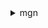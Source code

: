 <details>

<summary>
mgn
</summary>

- <details><summary>change-server-life-cycle-state</summary>

  * --life-cycle
  * --source-server-id
  * --cli-input-json
  * --cli-input-yaml
  * --generate-cli-skeleton


- <details><summary>create-replication-configuration-template</summary>

  * --associate-default-security-group
  * --no-associate-default-security-group
  * --bandwidth-throttling
  * --create-public-ip
  * --no-create-public-ip
  * --data-plane-routing
  * --default-large-staging-disk-type
  * --ebs-encryption
  * --ebs-encryption-key-arn
  * --replication-server-instance-type
  * --replication-servers-security-groups-ids
  * --staging-area-subnet-id
  * --staging-area-tags
  * --tags
  * --use-dedicated-replication-server
  * --no-use-dedicated-replication-server
  * --cli-input-json
  * --cli-input-yaml
  * --generate-cli-skeleton


- <details><summary>delete-job</summary>

  * --job-id
  * --cli-input-json
  * --cli-input-yaml
  * --generate-cli-skeleton


- <details><summary>delete-replication-configuration-template</summary>

  * --replication-configuration-template-id
  * --cli-input-json
  * --cli-input-yaml
  * --generate-cli-skeleton


- <details><summary>delete-source-server</summary>

  * --source-server-id
  * --cli-input-json
  * --cli-input-yaml
  * --generate-cli-skeleton


- <details><summary>describe-job-log-items</summary>

  * --job-id
  * --cli-input-json
  * --cli-input-yaml
  * --starting-token
  * --page-size
  * --max-items
  * --generate-cli-skeleton


- <details><summary>describe-jobs</summary>

  * --filters
  * --cli-input-json
  * --cli-input-yaml
  * --starting-token
  * --page-size
  * --max-items
  * --generate-cli-skeleton


- <details><summary>describe-replication-configuration-templates</summary>

  * --replication-configuration-template-ids
  * --cli-input-json
  * --cli-input-yaml
  * --starting-token
  * --page-size
  * --max-items
  * --generate-cli-skeleton


- <details><summary>describe-source-servers</summary>

  * --filters
  * --cli-input-json
  * --cli-input-yaml
  * --starting-token
  * --page-size
  * --max-items
  * --generate-cli-skeleton


- <details><summary>disconnect-from-service</summary>

  * --source-server-id
  * --cli-input-json
  * --cli-input-yaml
  * --generate-cli-skeleton


- <details><summary>finalize-cutover</summary>

  * --source-server-id
  * --cli-input-json
  * --cli-input-yaml
  * --generate-cli-skeleton


- <details><summary>get-launch-configuration</summary>

  * --source-server-id
  * --cli-input-json
  * --cli-input-yaml
  * --generate-cli-skeleton


- <details><summary>get-replication-configuration</summary>

  * --source-server-id
  * --cli-input-json
  * --cli-input-yaml
  * --generate-cli-skeleton


- <details><summary>help</summary>

  * 


- <details><summary>initialize-service</summary>

  * --cli-input-json
  * --cli-input-yaml
  * --generate-cli-skeleton


- <details><summary>list-tags-for-resource</summary>

  * --resource-arn
  * --cli-input-json
  * --cli-input-yaml
  * --generate-cli-skeleton


- <details><summary>mark-as-archived</summary>

  * --source-server-id
  * --cli-input-json
  * --cli-input-yaml
  * --generate-cli-skeleton


- <details><summary>retry-data-replication</summary>

  * --source-server-id
  * --cli-input-json
  * --cli-input-yaml
  * --generate-cli-skeleton


- <details><summary>start-cutover</summary>

  * --source-server-ids
  * --tags
  * --cli-input-json
  * --cli-input-yaml
  * --generate-cli-skeleton


- <details><summary>start-test</summary>

  * --source-server-ids
  * --tags
  * --cli-input-json
  * --cli-input-yaml
  * --generate-cli-skeleton


- <details><summary>tag-resource</summary>

  * --resource-arn
  * --tags
  * --cli-input-json
  * --cli-input-yaml
  * --generate-cli-skeleton


- <details><summary>terminate-target-instances</summary>

  * --source-server-ids
  * --tags
  * --cli-input-json
  * --cli-input-yaml
  * --generate-cli-skeleton


- <details><summary>untag-resource</summary>

  * --resource-arn
  * --tag-keys
  * --cli-input-json
  * --cli-input-yaml
  * --generate-cli-skeleton


- <details><summary>update-launch-configuration</summary>

  * --copy-private-ip
  * --no-copy-private-ip
  * --copy-tags
  * --no-copy-tags
  * --launch-disposition
  * --licensing
  * --name
  * --source-server-id
  * --target-instance-type-right-sizing-method
  * --cli-input-json
  * --cli-input-yaml
  * --generate-cli-skeleton


- <details><summary>update-replication-configuration</summary>

  * --associate-default-security-group
  * --no-associate-default-security-group
  * --bandwidth-throttling
  * --create-public-ip
  * --no-create-public-ip
  * --data-plane-routing
  * --default-large-staging-disk-type
  * --ebs-encryption
  * --ebs-encryption-key-arn
  * --name
  * --replicated-disks
  * --replication-server-instance-type
  * --replication-servers-security-groups-ids
  * --source-server-id
  * --staging-area-subnet-id
  * --staging-area-tags
  * --use-dedicated-replication-server
  * --no-use-dedicated-replication-server
  * --cli-input-json
  * --cli-input-yaml
  * --generate-cli-skeleton


- <details><summary>update-replication-configuration-template</summary>

  * --arn
  * --associate-default-security-group
  * --no-associate-default-security-group
  * --bandwidth-throttling
  * --create-public-ip
  * --no-create-public-ip
  * --data-plane-routing
  * --default-large-staging-disk-type
  * --ebs-encryption
  * --ebs-encryption-key-arn
  * --replication-configuration-template-id
  * --replication-server-instance-type
  * --replication-servers-security-groups-ids
  * --staging-area-subnet-id
  * --staging-area-tags
  * --use-dedicated-replication-server
  * --no-use-dedicated-replication-server
  * --cli-input-json
  * --cli-input-yaml
  * --generate-cli-skeleton


</details>

